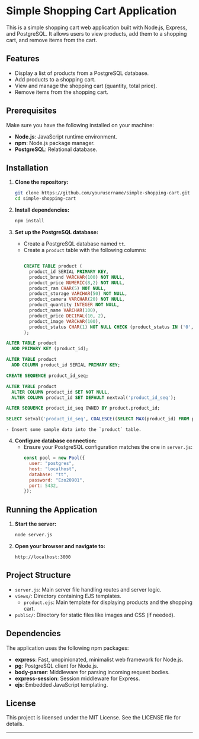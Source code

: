 
# Simple Shopping Cart Application

This is a simple shopping cart web application built with Node.js, Express, and PostgreSQL. It allows users to view products, add them to a shopping cart, and remove items from the cart.

## Features

- Display a list of products from a PostgreSQL database.
- Add products to a shopping cart.
- View and manage the shopping cart (quantity, total price).
- Remove items from the shopping cart.

## Prerequisites

Make sure you have the following installed on your machine:

- **Node.js**: JavaScript runtime environment.
- **npm**: Node.js package manager.
- **PostgreSQL**: Relational database.

## Installation

1. **Clone the repository:**
   ```bash
   git clone https://github.com/yourusername/simple-shopping-cart.git
   cd simple-shopping-cart
   ```

2. **Install dependencies:**
   ```bash
   npm install
   ```

3. **Set up the PostgreSQL database:**
    - Create a PostgreSQL database named `tt`.
    - Create a `product` table with the following columns:
      ```sql
      
      CREATE TABLE product (
        product_id SERIAL PRIMARY KEY,
        product_brand VARCHAR(100) NOT NULL,
        product_price NUMERIC(8,2) NOT NULL,
        product_ram CHAR(5) NOT NULL,
        product_storage VARCHAR(50) NOT NULL,
        product_camera VARCHAR(20) NOT NULL,
        product_quantity INTEGER NOT NULL,
        product_name VARCHAR(100),
        product_price DECIMAL(10, 2),
        product_image VARCHAR(100),
        product_status CHAR(1) NOT NULL CHECK (product_status IN ('0', '1')) 
      );
      ```
      
```sql
ALTER TABLE product
  ADD PRIMARY KEY (product_id);
```
```sql
ALTER TABLE product
  ADD COLUMN product_id SERIAL PRIMARY KEY;
```

```sql
CREATE SEQUENCE product_id_seq;

ALTER TABLE product
  ALTER COLUMN product_id SET NOT NULL,
  ALTER COLUMN product_id SET DEFAULT nextval('product_id_seq');

ALTER SEQUENCE product_id_seq OWNED BY product.product_id;

```
```sql
SELECT setval('product_id_seq', COALESCE((SELECT MAX(product_id) FROM product), 1), false);

```
    - Insert some sample data into the `product` table.

4. **Configure database connection:**
    - Ensure your PostgreSQL configuration matches the one in `server.js`:
      ```javascript
      const pool = new Pool({
        user: "postgres",
        host: "localhost",
        database: "tt",
        password: "Ezo20901",
        port: 5432,
      });
      ```

## Running the Application

1. **Start the server:**
   ```bash
   node server.js
   ```

2. **Open your browser and navigate to:**
   ```
   http://localhost:3000
   ```

## Project Structure

- `server.js`: Main server file handling routes and server logic.
- `views/`: Directory containing EJS templates.
    - `product.ejs`: Main template for displaying products and the shopping cart.
- `public/`: Directory for static files like images and CSS (if needed).

## Dependencies

The application uses the following npm packages:

- **express**: Fast, unopinionated, minimalist web framework for Node.js.
- **pg**: PostgreSQL client for Node.js.
- **body-parser**: Middleware for parsing incoming request bodies.
- **express-session**: Session middleware for Express.
- **ejs**: Embedded JavaScript templating.

## License

This project is licensed under the MIT License. See the LICENSE file for details.

---
